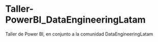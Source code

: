 # Taller-PowerBI_DataEngineeringLatam
Taller de Power BI, en conjunto a la comunidad DataEngineeringLatam
